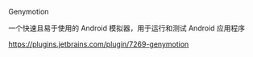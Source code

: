 Genymotion



一个快速且易于使用的 Android 模拟器，用于运行和测试 Android 应用程序



https://plugins.jetbrains.com/plugin/7269-genymotion





























































